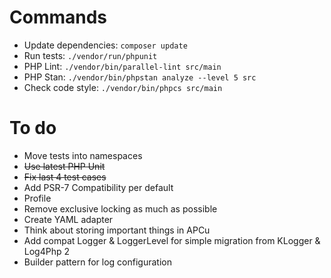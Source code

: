 Commands
===
* Update dependencies: `composer update`
* Run tests: `./vendor/run/phpunit`
* PHP Lint: `./vendor/bin/parallel-lint src/main`
* PHP Stan: `./vendor/bin/phpstan analyze --level 5 src`
* Check code style: `./vendor/bin/phpcs src/main`

To do
===
* Move tests into namespaces
* ~~Use latest PHP Unit~~
* ~~Fix last 4 test cases~~
* Add PSR-7 Compatibility per default
* Profile
* Remove exclusive locking as much as possible
* Create YAML adapter
* Think about storing important things in APCu
* Add compat Logger & LoggerLevel for simple migration from KLogger & Log4Php 2
* Builder pattern for log configuration